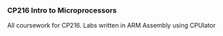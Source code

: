 ### CP216 Intro to Microprocessors ###
All coursework for CP216.
Labs written in ARM Assembly using CPUlator
